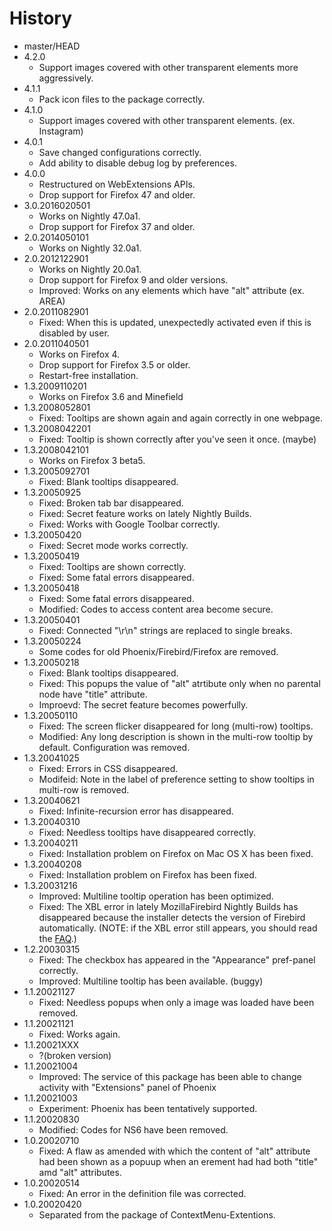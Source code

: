 # History

 - master/HEAD
 - 4.2.0
   * Support images covered with other transparent elements more aggressively.
 - 4.1.1
   * Pack icon files to the package correctly.
 - 4.1.0
   * Support images covered with other transparent elements. (ex. Instagram)
 - 4.0.1
   * Save changed configurations correctly.
   * Add ability to disable debug log by preferences.
 - 4.0.0
   * Restructured on WebExtensions APIs.
   * Drop support for Firefox 47 and older.
 - 3.0.2016020501
   * Works on Nightly 47.0a1.
   * Drop support for Firefox 37 and older.
 - 2.0.2014050101
   * Works on Nightly 32.0a1.
 - 2.0.2012122901
   * Works on Nightly 20.0a1.
   * Drop support for Firefox 9 and older versions.
   * Improved: Works on any elements which have "alt" attribute (ex. AREA)
 - 2.0.2011082901
   * Fixed: When this is updated, unexpectedly activated even if this is disabled by user.
 - 2.0.2011040501
   * Works on Firefox 4.
   * Drop support for Firefox 3.5 or older.
   * Restart-free installation.
 - 1.3.2009110201
   * Works on Firefox 3.6 and Minefield
 - 1.3.2008052801
   * Fixed: Tooltips are shown again and again correctly in one webpage.
 - 1.3.2008042201
   * Fixed: Tooltip is shown correctly after you've seen it once. (maybe)
 - 1.3.2008042101
   * Works on Firefox 3 beta5.
 - 1.3.2005092701
   * Fixed: Blank tooltips disappeared.
 - 1.3.20050925
   * Fixed: Broken tab bar disappeared.
   * Fixed: Secret feature works on lately Nightly Builds.
   * Fixed: Works with Google Toolbar correctly.
 - 1.3.20050420
   * Fixed: Secret mode works correctly.
 - 1.3.20050419
   * Fixed: Tooltips are shown correctly.
   * Fixed: Some fatal errors disappeared.
 - 1.3.20050418
   * Fixed: Some fatal errors disappeared.
   * Modified: Codes to access content area become secure.
 - 1.3.20050401
   * Fixed: Connected "\r\n" strings are replaced to single breaks.
 - 1.3.20050224
   * Some codes for old Phoenix/Firebird/Firefox are removed.
 - 1.3.20050218
   * Fixed: Blank tooltips disappeared.
   * Fixed: This popups the value of "alt" atrtibute only when no parental node have "title" attribute.
   * Improevd: The secret feature becomes powerfully.
 - 1.3.20050110
   * Fixed: The screen flicker disappeared for long (multi-row) tooltips.
   * Modified: Any long description is shown in the multi-row tooltip by default. Configuration was removed.
 - 1.3.20041025
   * Fixed: Errors in CSS disappeared.
   * Modifeid: Note in the label of preference setting to show tooltips in multi-row is removed.
 - 1.3.20040621
   * Fixed: Infinite-recursion error has disappeared.
 - 1.3.20040310
   * Fixed: Needless tooltips have disappeared correctly.
 - 1.3.20040211
   * Fixed: Installation problem on Firefox on Mac OS X has been fixed.
 - 1.3.20040208
   * Fixed: Installation problem on Firefox has been fixed.
 - 1.3.20031216
   * Improved: Multiline tooltip operation has been optimized.
   * Fixed: The XBL error in lately MozillaFirebird Nightly Builds has disappeared because the installer detects the version of Firebird automatically. (NOTE: if the XBL error still appears, you should read the [FAQ](http://piro.sakura.ne.jp/xul/#faq-XBLerror).)
 - 1.2.20030315
   * Fixed: The checkbox has appeared in the "Appearance" pref-panel correctly.
   * Improved: Multiline tooltip has been available. (buggy)
 - 1.1.20021127
   * Fixed: Needless popups when only a image was loaded have been removed.
 - 1.1.20021121
   * Fixed: Works again.
 - 1.1.20021XXX
   * ?(broken version)
 - 1.1.20021004
   * Improved: The service of this package has been able to change activity with "Extensions" panel of Phoenix
 - 1.1.20021003
   * Experiment: Phoenix has been tentatively supported.
 - 1.1.20020830
   * Modified: Codes for NS6 have been removed.
 - 1.0.20020710
   * Fixed: A flaw as amended with which the content of "alt" attribute had been shown as a popuup when an erement had had both "title" amd "alt" attributes.
 - 1.0.20020514
   * Fixed: An error in the definition file was corrected.
 - 1.0.20020420
   * Separated from the package of ContextMenu-Extentions.
